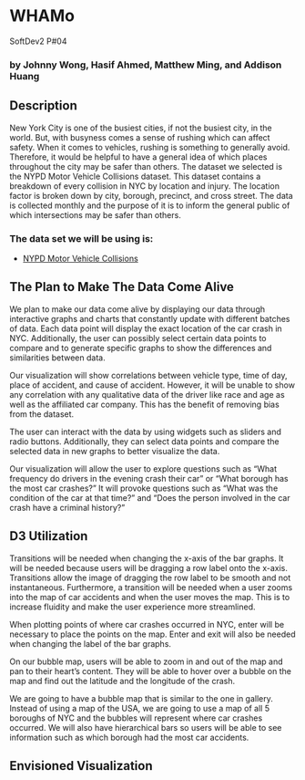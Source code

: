 # WHAMo
SoftDev2  P#04
### by Johnny Wong, Hasif Ahmed, Matthew Ming, and Addison Huang

## Description
New York City is one of the busiest cities, if not the busiest city, in the world. But, with busyness comes a sense of rushing which can affect safety. When it comes to vehicles, rushing is something to generally avoid. Therefore, it would be helpful to have a general idea of which places throughout the city may be safer than others. 
The dataset we selected is the NYPD Motor Vehicle Collisions dataset. This dataset contains a breakdown of every collision in NYC by location and injury. The location factor is broken down by city, borough, precinct, and cross street. The data is collected monthly and the purpose of it is to inform the general public of which intersections may be safer than others. 
### The data set we will be using is:
- [NYPD Motor Vehicle Collisions](https://data.cityofnewyork.us/Public-Safety/NYPD-Motor-Vehicle-Collisions/h9gi-nx95?fbclid=IwAR1oCtMJ3B-d1bDWUMtCx0rau8BirVrvp1gHvMB2ZKpuilWwAzpQbXVy0rs)

## The Plan to Make The Data Come Alive
We plan to make our data come alive by displaying our data through interactive graphs and charts that constantly update with different batches of data. Each data point will display the exact location of the car crash in NYC. Additionally, the user can possibly select certain data points to compare and to generate specific graphs to show the differences and similarities between data.

Our visualization will show correlations between vehicle type, time of day, place of accident, and cause of accident. However, it will be unable to show any correlation with any qualitative data of the driver like race and age as well as the affiliated car company. This has the benefit of removing bias from the dataset.

The user can interact with the data by using widgets such as sliders and radio buttons. Additionally, they can select data points and compare the selected data in new graphs to better visualize the data.

Our visualization will allow the user to explore questions such as “What frequency do drivers in the evening crash their car” or “What borough has the most car crashes?” It will provoke questions such as “What was the condition of the car at that time?” and “Does the person involved in the car crash have a criminal history?”

## D3 Utilization
Transitions will be needed when changing the x-axis of the bar graphs. It will be needed because users will be dragging a row label onto the x-axis. Transitions allow the image of dragging the row label to be smooth and not instantaneous. Furthermore, a transition will be needed when a user zooms into the map of car accidents and when the user moves the map. This is to increase fluidity and make the user experience more streamlined.

When plotting points of where car crashes occurred in NYC, enter will be necessary to place the points on the map. Enter and exit will also be needed when changing the label of the bar graphs.

On our bubble map, users will be able to zoom in and out of the map and pan to their heart’s content. They will be able to hover over a bubble on the map and find out the latitude and the longitude of the crash.

We are going to have a bubble map that is similar to the one in gallery. Instead of using a map of the USA, we are going to use a map of all 5 boroughs of NYC and the bubbles will represent where car crashes occurred. We will also have hierarchical bars so users will be able to see information such as which borough had the most car accidents.

## Envisioned Visualization

